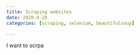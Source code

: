 ```yaml
---
title: Scraping websites
date: 2020-4-20
categories: [scraping, selenium, beautifulsoup]

---
```


I want to scrpa
<!--stackedit_data:
eyJoaXN0b3J5IjpbMTY5NTExNDUxN119
-->
